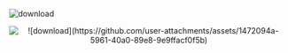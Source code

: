 
![download](https://github.com/user-attachments/assets/1472094a-5961-40a0-89e8-9e9ffacf0f5b)
<p align="center">
  <img src="![download](https://github.com/user-attachments/assets/1472094a-5961-40a0-89e8-9e9ffacf0f5b)" alt="![download](https://github.com/user-attachments/assets/1472094a-5961-40a0-89e8-9e9ffacf0f5b)" />
</p>
